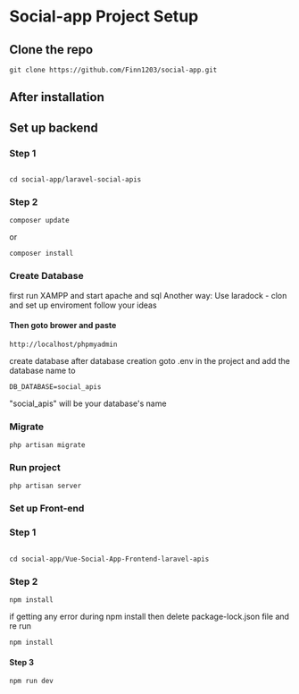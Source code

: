 # Social-app Project Setup

## Clone the repo
```
git clone https://github.com/Finn1203/social-app.git
```

## After installation

## Set up backend
### Step 1 
```

cd social-app/laravel-social-apis

```

### Step 2
```
composer update

```
or

```
composer install
```

### Create Database
first run XAMPP and start apache and sql
Another way: Use laradock - clon and set up enviroment follow your ideas

#### Then goto brower and paste
```
http://localhost/phpmyadmin
```
create database after database creation goto .env in the project and add the database name to
```
DB_DATABASE=social_apis
```
"social_apis" will be your database's name

### Migrate

```
php artisan migrate
```

### Run project

```
php artisan server
```
### Set up Front-end
### Step 1 
```

cd social-app/Vue-Social-App-Frontend-laravel-apis

```

### Step 2
```
npm install
```
if getting any error during npm install then delete package-lock.json file and re run
```
npm install
```

#### Step 3 
```
npm run dev
```